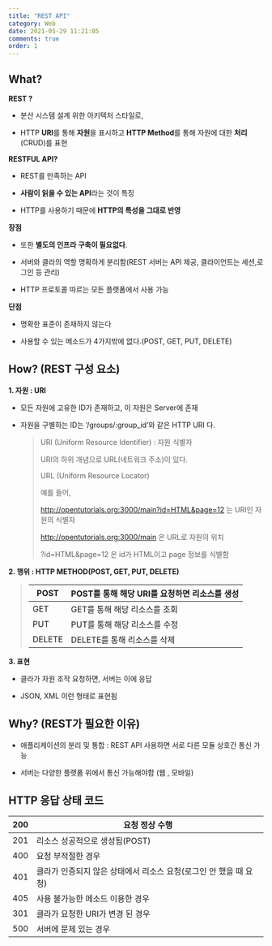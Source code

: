 ```yaml
---
title: "REST API"
category: Web
date: 2021-05-29 11:21:05
comments: true
order: 1
---
```


## What?

**REST ?** 

- 분산 시스템 설계 위한 아키텍처 스타일로, 

- HTTP **URI**를 통해 **자원**을 표시하고 **HTTP Method**를 통해 자원에 대한 **처리**(CRUD)를 표현


**RESTFUL API?**

- REST를 만족하는 API 

- **사람이 읽을 수 있는 API**라는 것이 특징

- HTTP를 사용하기 때문에 **HTTP의 특성을 그대로 반영**


**장점**

- 또한 **별도의 인프라 구축이 필요없다**.

- 서버와 클라의 역할 명확하게 분리함(REST 서버는 API 제공, 클라이언트는 세션,로그인 등 관리)

- HTTP 프로토콜 따르는 모든 플랫폼에서 사용 가능

**단점**

- 명확한 표준이 존재하지 않는다

- 사용할 수 있는 메소드가 4가지밖에 없다.(POST, GET, PUT, DELETE)

  

## How? (REST 구성 요소)

**1. 자원 : URI**

- 모든 자원에 고유한 ID가 존재하고, 이 자원은 Server에 존재

- 자원을 구별하는 ID는 ‘/groups/:group_id’와 같은 HTTP URI 다.

  > URI (Uniform Resource Identifier) : 자원 식별자
  >
  > URI의 하위 개념으로 URL(네트워크 주소)이 있다.
  >
  > URL (Uniform Resource Locator)
  >
  > 예를 들어,
  >
  > http://opentutorials.org:3000/main?id=HTML&page=12 는 URI인 자원의 식별자
  >
  > http://opentutorials.org:3000/main 은 URL로 자원의 위치
  >
  > ?id=HTML&page=12 은 id가 HTML이고 page 정보를 식별함
  >
  > 

**2. 행위 : HTTP METHOD(POST, GET, PUT, DELETE)**

>| POST   | POST를 통해 해당 URI를 요청하면 리소스를 생성 |
>| ------ | --------------------------------------------- |
>| GET    | GET를 통해 해당 리소스를 조회                 |
>| PUT    | PUT를 통해 해당 리소스를 수정                 |
>| DELETE | DELETE를 통해 리소스를 삭제                   |

**3. 표현**

- 클라가 자원 조작 요청하면, 서버는 이에 응답

- JSON, XML 이런 형태로 표현됨

  

## Why? (REST가 필요한 이유)

- 애플리케이션의 분리 및 통합 : REST API 사용하면 서로 다른 모듈 상호간 통신 가능

- 서버는 다양한 플랫폼 위에서 통신 가능해야함 (웹 , 모바일)

  

## HTTP 응답 상태 코드

| 200  | 요청 정상 수행                                               |
| ---- | ------------------------------------------------------------ |
| 201  | 리소스 성공적으로 생성됨(POST)                               |
| 400  | 요청 부적절한 경우                                           |
| 401  | 클라가 인증되지 않은 상태에서 리소스 요청(로그인 안 했을 때 요청) |
| 405  | 사용 불가능한 메소드 이용한 경우                             |
| 301  | 클라가 요청한 URI가 변경 된 경우                             |
| 500  | 서버에 문제 있는 경우                                        |


